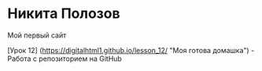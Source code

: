 # Никита Полозов 
Мой первый сайт

[Урок 12] (https://digitalhtml1.github.io/lesson_12/ "Моя готова домашка") - Работа с репозиторием на GitHub
